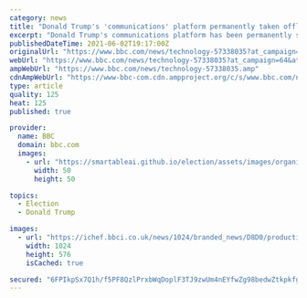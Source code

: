 ```yaml
---
category: news
title: "Donald Trump's 'communications' platform permanently taken offline"
excerpt: "Donald Trump's communications platform has been permanently shut down, his spokesperson told CNBC. \"It was just auxiliary to the broader efforts we have and are working on,\" senior aide Jason Miller said."
publishedDateTime: 2021-06-02T19:17:00Z
originalUrl: "https://www.bbc.com/news/technology-57338035?at_campaign=64&at_custom4=587E79D6-C3D7-11EB-8A98-3DCD4744363C&at_medium=custom7&at_custom1=%5Bpost+type%5D&at_custom2=twitter"
webUrl: "https://www.bbc.com/news/technology-57338035?at_campaign=64&at_custom4=587E79D6-C3D7-11EB-8A98-3DCD4744363C&at_medium=custom7&at_custom1=%5Bpost+type%5D&at_custom2=twitter"
ampWebUrl: "https://www.bbc.com/news/technology-57338035.amp"
cdnAmpWebUrl: "https://www-bbc-com.cdn.ampproject.org/c/s/www.bbc.com/news/technology-57338035.amp"
type: article
quality: 125
heat: 125
published: true

provider:
  name: BBC
  domain: bbc.com
  images:
    - url: "https://smartableai.github.io/election/assets/images/organizations/bbc.com-50x50.jpg"
      width: 50
      height: 50

topics:
  - Election
  - Donald Trump

images:
  - url: "https://ichef.bbci.co.uk/news/1024/branded_news/D8D0/production/_116340555_gettyimages-1230086798.jpg"
    width: 1024
    height: 576
    isCached: true

secured: "6FPIkpSx7Q1h/f5PF8QzlPrxbWqDoplF3TJ9zwUm4nEYfwZg98bedwZtkpkfg/4V9bt3K/3TLo9/fZv7iaT1nsBJL7WMTRcz0w3cBnFI7HC5/EN3pqT5SDK3jOm2I4MHGS7efNfZ27o5PfJUmQHu9DX0DbZoiBzRqOUu3Z/J6D+bocs13EcFdpUU/LOGY+BQMKKwAtBUbKGe+YWoKeVwrsjJMemkACIqpJ9MAE2EywIwpKsZbcwg+1QWO8rlXNVeWQroQIBfO77c2NUicTIuZrXfZhPM9QVv8Uc0N54bXd9XFz+6v6QID+phWFGIwA4PH/hA9F9+uk21sWpaqXXAtbUFXe2qzjIlvv4s+UUbMjk=;KWQuVz9tBssrhupaAOoXEg=="
---
```


